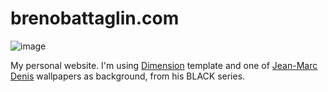 # brenobattaglin.com

![image](https://user-images.githubusercontent.com/8771994/115943279-59417600-a485-11eb-952e-090b93d0e97c.png)

My personal website. I'm using [Dimension](https://github.com/codebushi/gatsby-starter-dimension) template and one of [Jean-Marc Denis](http://jmd.im/black) wallpapers as background, from his BLACK series.
